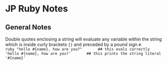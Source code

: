 # JP Ruby Notes








## General Notes
Double quotes enclosing a string will evaluate any variable within the string which is inside curly brackets `{}` and preceded by a pound sign `#`.  
    ```ruby
    "hello #{name}, how are you?"       ## this evals correctly
    'hello #{name}, how are you?'       ## this prints the string literal '#{name}'
    ```

